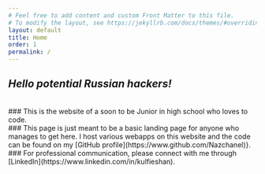 ```yaml
---
# Feel free to add content and custom Front Matter to this file.
# To modify the layout, see https://jekyllrb.com/docs/themes/#overriding-theme-defaults
layout: default
title: Home
order: 1
permalink: /
---
```

## ***Hello potential Russian hackers!***
<br>
### This is the website of a soon to be Junior in high school who loves to code.
<br>
### This page is just meant to be a basic landing page for anyone who manages to get here. I host various webapps on this website and the code can be found on my [GitHub profile](https://www.github.com/Nazchanel)}. 
<br>
### For professional communication, please connect with me through [LinkedIn](https://www.linkedin.com/in/kulfieshan).

